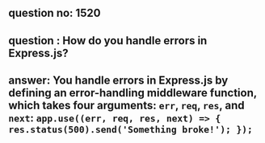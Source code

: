 
      
## question no: 1520

## question : How do you handle errors in Express.js?

## answer: You handle errors in Express.js by defining an error-handling middleware function, which takes four arguments: `err`, `req`, `res`, and `next`: `app.use((err, req, res, next) => { res.status(500).send('Something broke!'); });`
      